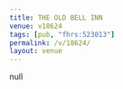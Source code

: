 ```yaml
---
title: THE OLD BELL INN
venue: v18624
tags: [pub, "fhrs:523013"]
permalink: /v/18624/
layout: venue
---
```

null